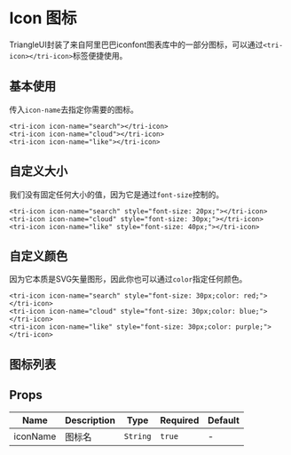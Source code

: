 # Icon 图标

TriangleUI封装了来自阿里巴巴iconfont图表库中的一部分图标，可以通过`<tri-icon></tri-icon>`标签便捷使用。

## 基本使用

传入`icon-name`去指定你需要的图标。

<ClientOnly>
<tri-icon icon-name="search" style="font-size: 30px;"></tri-icon>
<tri-icon icon-name="cloud" style="font-size: 30px;"></tri-icon>
<tri-icon icon-name="like" style="font-size: 30px;"></tri-icon>
</ClientOnly>

```vue
<tri-icon icon-name="search"></tri-icon>
<tri-icon icon-name="cloud"></tri-icon>
<tri-icon icon-name="like"></tri-icon>
```

## 自定义大小

我们没有固定任何大小的值，因为它是通过`font-size`控制的。

<ClientOnly>
<tri-icon icon-name="search" style="font-size: 20px;"></tri-icon>
<tri-icon icon-name="cloud" style="font-size: 30px;"></tri-icon>
<tri-icon icon-name="like" style="font-size: 40px;"></tri-icon>
</ClientOnly>

```vue
<tri-icon icon-name="search" style="font-size: 20px;"></tri-icon>
<tri-icon icon-name="cloud" style="font-size: 30px;"></tri-icon>
<tri-icon icon-name="like" style="font-size: 40px;"></tri-icon>
```

## 自定义颜色

因为它本质是SVG矢量图形，因此你也可以通过`color`指定任何颜色。

<ClientOnly>
<tri-icon icon-name="search" style="font-size: 30px;color: red;"></tri-icon>
<tri-icon icon-name="cloud" style="font-size: 30px;color: blue;"></tri-icon>
<tri-icon icon-name="like" style="font-size: 30px;color: purple;"></tri-icon>
</ClientOnly>

```vue
<tri-icon icon-name="search" style="font-size: 30px;color: red;"></tri-icon>
<tri-icon icon-name="cloud" style="font-size: 30px;color: blue;"></tri-icon>
<tri-icon icon-name="like" style="font-size: 30px;color: purple;"></tri-icon>
```

## 图标列表

<ClientOnly>
<icon-displayer v-for="icon in list" :key="icon" :icon-name="icon"/>
</ClientOnly>

<script>
export default {
  data() {
    return {
      list: [
        'download', 'downloadfill',
        'cloud', 'cloudfill', 'check', 'scan', 'search', 'date',
        'zoomcard', 'jinbi', 'qr2', 'close', 'closefill',
        'backtop', 'filter', 'plane', 'planefill',
        'select2', 'select2fill', 'ascend', 'computer',
        'rmb', 'jifenbao', 'falling', 'defaultsort',
        'more', 'pic', 'attachment', 'close', 'closefill',
        'mobile', 'lock', 'like', 'likefill',
        'fanlifill', 'social', 'socialfill', 'user', 'crown',
        'comments', 'level', 'write', 'fav', 'favfill',
        'diamond', 'delete', 'rotating', 'adjust', 'brightness',
        'light', 'dark', 'flash', 'flashauto', 'flashoff',
        'wow', 'sharpen', 'tag', 'refresh', 'lbs',
        'left', 'right', 'down', 'top', 'back', 'select',
        'clock', 'camera', 'camerafill', 'link', 'clothing',
        'temperature', 'crop', 'vignetting', 'gird', 'smile', 'sad',
        'lbsfill', 'switch', 'selectfill', 'kuaisufan', 'jisufan'
      ]
    }
  },
  mounted() {
    import('@/common/js/iconfont.js').then(() => {})
  }
}
</script>

## Props

<!-- @vuese:tri-icon:props:start -->
|Name|Description|Type|Required|Default|
|---|---|---|---|---|
|iconName|图标名|`String`|`true`|-|

<!-- @vuese:tri-icon:props:end -->


